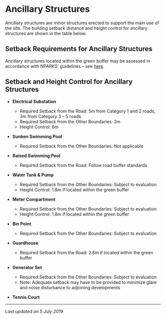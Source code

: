 # Ancillary Structures
Ancillary structures are minor structures erected to support the main use of the site. The building setback distance and height control for ancillary structures are shown in the table below.

## Setback Requirements for Ancillary Structures
Ancillary structures located within the green buffer may be assessed in accordance with NPARKS' guidelines – see [here](https://www.nparks.gov.sg/partner-us/development-plan-submission/guidelines-on-greenery-provision-and-tree-conservation-for-developments).

## Setback and Height Control for Ancillary Structures
- **Electrical Substation**
  - Required Setback from the Road: 5m from Category 1 and 2 roads, 3m from Category 3 – 5 roads
  - Required Setback from the Other Boundaries: 2m
  - Height Control: 6m

- **Sunken Swimming Pool**
  - Required Setback from the Other Boundaries: Not applicable

- **Raised Swimming Pool**
  - Required Setback from the Road: Follow road buffer standards

- **Water Tank & Pump**
  - Required Setback from the Other Boundaries: Subject to evaluation
  - Height Control: 1.8m if located within the green buffer

- **Meter Compartment**
  - Required Setback from the Other Boundaries: Subject to evaluation
  - Height Control: 1.8m if located within the green buffer

- **Bin Point**
  - Required Setback from the Other Boundaries: Subject to evaluation

- **Guardhouse**
  - Required Setback from the Road: 2.6m if located within the green buffer

- **Generator Set**
  - Required Setback from the Other Boundaries: Subject to evaluation
  - Note: Adequate setback may have to be provided to minimize glare and noise disturbance to adjoining developments

- **Tennis Court**

---

*Last updated on 5 July 2019*
